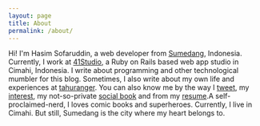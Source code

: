 ```yaml
---
layout: page
title: About
permalink: /about/
---
```


Hi! I'm Hasim Sofaruddin, a web developer from [Sumedang](https://www.google.co.id/maps/place/Sumedang+Regency,+West+Java/@-6.8101905,107.9804,11z/data=!3m1!4b1!4m2!3m1!1s0x2e68d44077fd6029:0x301e8f1fc28b920?hl=en), Indonesia. Currently, I work at [41Studio](http://41studio.com), a Ruby on Rails based web app studio in Cimahi, Indonesia. I write about programming and other technological mumbler for this blog. Sometimes, I also write about my own life and experiences at [tahuranger](http://tahuranger.wordpress.com). You can also know me by the way I [tweet](http://twitter.com/simudin), my [interest](https://www.pinterest.com/hasimsofaruddin), my not-so-private [social book](http://facebook.com/hasim.sofaruddin) and from my [resume](HasimSofaruddinResume.pdf).A self-proclaimed-nerd, I loves comic books and superheroes. Currently, I live in Cimahi. But still, Sumedang is the city where my heart belongs to.